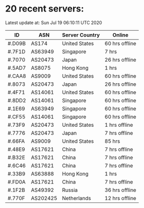 # 20 recent servers:

Latest update at: Sun Jul 19 06:10:11 UTC 2020

| ID | ASN | Server Country | Online |
| -- | --- | -------------- | ------ |
| #.D09B | AS174 | United States | 60 hrs offline |
| #.7F1D | AS63949 | Singapore | 7 hrs |
| #.7070 | AS20473 | Japan | 26 hrs offline |
| #.5AD7 | AS8075 | Hong Kong | 1 hrs |
| #.CAA8 | AS9009 | United States | 60 hrs offline |
| #.8073 | AS20473 | Japan | 26 hrs offline |
| #.4F71 | AS14061 | United States | 60 hrs offline |
| #.8DD2 | AS14061 | Singapore | 60 hrs offline |
| #.1E69 | AS63949 | Singapore | 60 hrs offline |
| #.CF55 | AS14061 | Singapore | 60 hrs offline |
| #.73F9 | AS20473 | United States | 1 hrs offline |
| #.7776 | AS20473 | Japan | 7 hrs offline |
| #.66FA | AS9009 | United States | 85 hrs |
| #.48E9 | AS17621 | China | 7 hrs offline |
| #.B32E | AS17621 | China | 7 hrs offline |
| #.6C46 | AS17621 | China | 7 hrs offline |
| #.33B9 | AS63888 | Hong Kong | 1 hrs |
| #.FD0A | AS17621 | China | 7 hrs offline |
| #.1F2B | AS49392 | Russia | 36 hrs offline |
| #.770F | AS202425 | Netherlands | 12 hrs offline |

